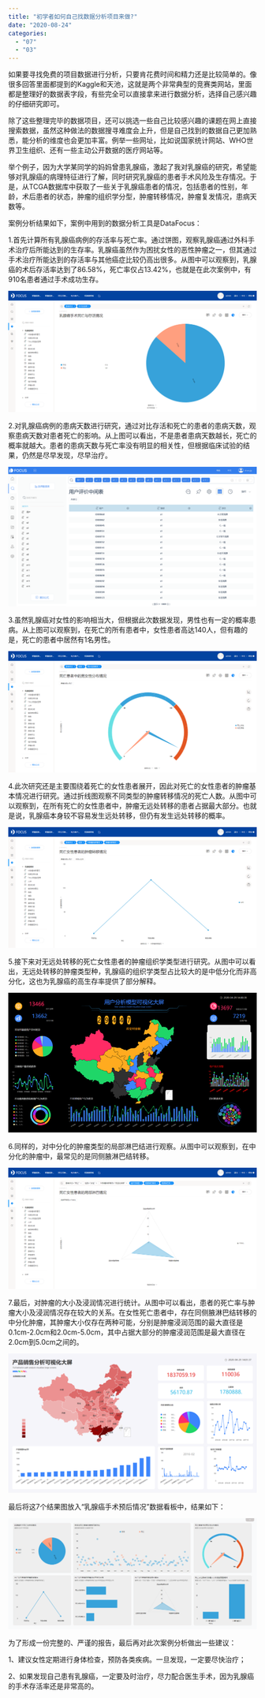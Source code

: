 ```yaml
---
title: "初学者如何自己找数据分析项目来做?"
date: "2020-08-24"
categories: 
  - "07"
  - "03"
---
```


如果要寻找免费的项目数据进行分析，只要肯花费时间和精力还是比较简单的。像很多回答里面都提到的Kaggle和天池，这就是两个非常典型的竞赛类网站，里面都是整理好的数据表字段，有些完全可以直接拿来进行数据分析，选择自己感兴趣的仔细研究即可。

除了这些整理完毕的数据项目，还可以挑选一些自己比较感兴趣的课题在网上直接搜索数据，虽然这种做法的数据搜寻难度会上升，但是自己找到的数据自己更加熟悉，能分析的维度也会更加丰富。例举一些网址，比如说国家统计网站、WHO世界卫生组织、还有一些主动公开数据的医疗网站等。

举个例子，因为大学某同学的妈妈曾患乳腺癌，激起了我对乳腺癌的研究，希望能够对乳腺癌的病理特征进行了解，同时研究乳腺癌的患者手术风险及生存情况。于是，从TCGA数据库中获取了一些关于乳腺癌患者的情况，包括患者的性别，年龄，术后患者的状态，肿瘤的组织学分型，肿瘤转移情况，肿瘤复发情况，患病天数等。

案例分析结果如下，案例中用到的数据分析工具是DataFocus：

1.首先计算所有乳腺癌病例的存活率与死亡率。通过饼图，观察乳腺癌通过外科手术治疗后所能达到的生存率。乳腺癌虽然作为困扰女性的恶性肿瘤之一，但其通过手术治疗所能达到的存活率与其他癌症比较仍高出很多。从图中可以观察到，乳腺癌的术后存活率达到了86.58%，死亡率仅占13.42%，也就是在此次案例中，有910名患者通过手术成功生存。

![1](images/1-6.png)

2.对乳腺癌病例的患病天数进行研究，通过对比存活和死亡的患者的患病天数，观察患病天数对患者死亡的影响。从上图可以看出，不是患者患病天数越长，死亡的概率就越大。患者的患病天数与死亡率没有明显的相关性，但根据临床试验的结果，仍然是尽早发现，尽早治疗。

![2](images/2-1.png)

3.虽然乳腺癌对女性的影响相当大，但根据此次数据发现，男性也有一定的概率患病。从上图可以观察到，在死亡的所有患者中，女性患者高达140人，但有趣的是，死亡的患者中居然有1名男性。

![3](images/3-1.png)

4.此次研究还是主要围绕着死亡的女性患者展开，因此对死亡的女性患者的肿瘤基本情况进行研究。通过折线图观察不同类型的肿瘤转移情况的死亡人数。从图中可以观察到，在所有死亡的女性患者中，肿瘤无远处转移的患者占据最大部分。也就是说，乳腺癌本身较不容易发生远处转移，但仍有发生远处转移的概率。

![4](images/4-1.png)

5.接下来对无远处转移的死亡女性患者的肿瘤组织学类型进行研究。从图中可以看出，无远处转移的肿瘤类型种，乳腺癌的组织学类型占比较大的是中低分化而非高分化，这也为乳腺癌的高生存率提供了部分解释。

![5](images/5-1.png)

6.同样的，对中分化的肿瘤类型的局部淋巴结进行观察。从图中可以观察到，在中分化的肿瘤中，最常见的是同侧腋淋巴结转移。

![6](images/6.png)

7.最后，对肿瘤的大小及浸润情况进行统计。从图中可以看出，患者的死亡率与肿瘤大小及浸润情况存在较大的关系。在女性死亡患者中，存在同侧腋淋巴结转移的中分化肿瘤，其肿瘤大小仅存在两种可能，分别是肿瘤浸润范围的最大直径是0.1cm-2.0cm和2.0cm-5.0cm，其中占据大部分的肿瘤浸润范围是最大直径在2.0cm到5.0cm之间的。

![7](images/7.png)

最后将这7个结果图放入“乳腺癌手术预后情况”数据看板中，结果如下：

![8](images/8-2.png)

为了形成一份完整的、严谨的报告，最后再对此次案例分析做出一些建议：

1、建议女性定期进行身体检查，预防各类疾病。一旦发现，一定要尽快治疗；

2、如果发现自己患有乳腺癌，一定要及时治疗，尽力配合医生手术，因为乳腺癌的手术存活率还是非常高的。
